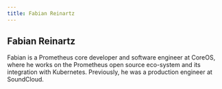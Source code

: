 ```yaml
---
title: Fabian Reinartz
---
```


## Fabian Reinartz

Fabian is a Prometheus core developer and software engineer at CoreOS, where he works on the Prometheus open source eco-system and its integration with Kubernetes. Previously, he was a production engineer at SoundCloud.
